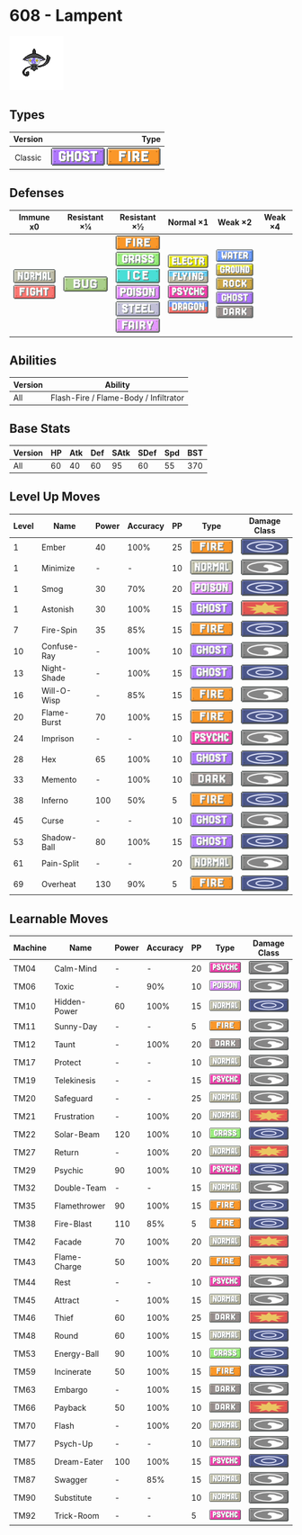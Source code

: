 # 608 - Lampent

![lampent](../img/pokemon/608.png)

## Types

| Version | Type                                                            |
| :-----: | --------------------------------------------------------------: |
| Classic | ![ghost](../img/types/ghost.png) ![fire](../img/types/fire.png) |

## Defenses

| Immune x0                                                                     | Resistant ×¼                 | Resistant ×½                                                                                                                                                                                                          | Normal ×1                                                                                                                                                     | Weak ×2                                                                                                                                                                            | Weak ×4 |
| ----------------------------------------------------------------------------- | ---------------------------- | --------------------------------------------------------------------------------------------------------------------------------------------------------------------------------------------------------------------- | ------------------------------------------------------------------------------------------------------------------------------------------------------------- | ---------------------------------------------------------------------------------------------------------------------------------------------------------------------------------- | ------- |
| ![normal](../img/types/normal.png)<br/>![fighting](../img/types/fighting.png) | ![bug](../img/types/bug.png) | ![fire](../img/types/fire.png)<br/>![grass](../img/types/grass.png)<br/>![ice](../img/types/ice.png)<br/>![poison](../img/types/poison.png)<br/>![steel](../img/types/steel.png)<br/>![fairy](../img/types/fairy.png) | ![electric](../img/types/electric.png)<br/>![flying](../img/types/flying.png)<br/>![psychic](../img/types/psychic.png)<br/>![dragon](../img/types/dragon.png) | ![water](../img/types/water.png)<br/>![ground](../img/types/ground.png)<br/>![rock](../img/types/rock.png)<br/>![ghost](../img/types/ghost.png)<br/>![dark](../img/types/dark.png) |         |

## Abilities

| Version | Ability                               |
| ------- | ------------------------------------- |
| All     | Flash-Fire / Flame-Body / Infiltrator |

## Base Stats

| Version | HP | Atk | Def | SAtk | SDef | Spd | BST |
| ------- | -- | --- | --- | ---- | ---- | --- | --- |
| All     | 60 | 40  | 60  | 95   | 60   | 55  | 370 |

## Level Up Moves

| Level | Name        | Power | Accuracy | PP | Type                                 | Damage Class                           |
| ----- | ----------- | ----- | -------- | -- | ------------------------------------ | -------------------------------------- |
| 1     | Ember       | 40    | 100%     | 25 | ![fire](../img/types/fire.png)       | ![special](../img/types/special.png)   |
| 1     | Minimize    | -     | -        | 10 | ![normal](../img/types/normal.png)   | ![status](../img/types/status.png)     |
| 1     | Smog        | 30    | 70%      | 20 | ![poison](../img/types/poison.png)   | ![special](../img/types/special.png)   |
| 1     | Astonish    | 30    | 100%     | 15 | ![ghost](../img/types/ghost.png)     | ![physical](../img/types/physical.png) |
| 7     | Fire-Spin   | 35    | 85%      | 15 | ![fire](../img/types/fire.png)       | ![special](../img/types/special.png)   |
| 10    | Confuse-Ray | -     | 100%     | 10 | ![ghost](../img/types/ghost.png)     | ![status](../img/types/status.png)     |
| 13    | Night-Shade | -     | 100%     | 15 | ![ghost](../img/types/ghost.png)     | ![special](../img/types/special.png)   |
| 16    | Will-O-Wisp | -     | 85%      | 15 | ![fire](../img/types/fire.png)       | ![status](../img/types/status.png)     |
| 20    | Flame-Burst | 70    | 100%     | 15 | ![fire](../img/types/fire.png)       | ![special](../img/types/special.png)   |
| 24    | Imprison    | -     | -        | 10 | ![psychic](../img/types/psychic.png) | ![status](../img/types/status.png)     |
| 28    | Hex         | 65    | 100%     | 10 | ![ghost](../img/types/ghost.png)     | ![special](../img/types/special.png)   |
| 33    | Memento     | -     | 100%     | 10 | ![dark](../img/types/dark.png)       | ![status](../img/types/status.png)     |
| 38    | Inferno     | 100   | 50%      | 5  | ![fire](../img/types/fire.png)       | ![special](../img/types/special.png)   |
| 45    | Curse       | -     | -        | 10 | ![ghost](../img/types/ghost.png)     | ![status](../img/types/status.png)     |
| 53    | Shadow-Ball | 80    | 100%     | 15 | ![ghost](../img/types/ghost.png)     | ![special](../img/types/special.png)   |
| 61    | Pain-Split  | -     | -        | 20 | ![normal](../img/types/normal.png)   | ![status](../img/types/status.png)     |
| 69    | Overheat    | 130   | 90%      | 5  | ![fire](../img/types/fire.png)       | ![special](../img/types/special.png)   |

## Learnable Moves

| Machine | Name         | Power | Accuracy | PP | Type                                 | Damage Class                           |
| ------- | ------------ | ----- | -------- | -- | ------------------------------------ | -------------------------------------- |
| TM04    | Calm-Mind    | -     | -        | 20 | ![psychic](../img/types/psychic.png) | ![status](../img/types/status.png)     |
| TM06    | Toxic        | -     | 90%      | 10 | ![poison](../img/types/poison.png)   | ![status](../img/types/status.png)     |
| TM10    | Hidden-Power | 60    | 100%     | 15 | ![normal](../img/types/normal.png)   | ![special](../img/types/special.png)   |
| TM11    | Sunny-Day    | -     | -        | 5  | ![fire](../img/types/fire.png)       | ![status](../img/types/status.png)     |
| TM12    | Taunt        | -     | 100%     | 20 | ![dark](../img/types/dark.png)       | ![status](../img/types/status.png)     |
| TM17    | Protect      | -     | -        | 10 | ![normal](../img/types/normal.png)   | ![status](../img/types/status.png)     |
| TM19    | Telekinesis  | -     | -        | 15 | ![psychic](../img/types/psychic.png) | ![status](../img/types/status.png)     |
| TM20    | Safeguard    | -     | -        | 25 | ![normal](../img/types/normal.png)   | ![status](../img/types/status.png)     |
| TM21    | Frustration  | -     | 100%     | 20 | ![normal](../img/types/normal.png)   | ![physical](../img/types/physical.png) |
| TM22    | Solar-Beam   | 120   | 100%     | 10 | ![grass](../img/types/grass.png)     | ![special](../img/types/special.png)   |
| TM27    | Return       | -     | 100%     | 20 | ![normal](../img/types/normal.png)   | ![physical](../img/types/physical.png) |
| TM29    | Psychic      | 90    | 100%     | 10 | ![psychic](../img/types/psychic.png) | ![special](../img/types/special.png)   |
| TM32    | Double-Team  | -     | -        | 15 | ![normal](../img/types/normal.png)   | ![status](../img/types/status.png)     |
| TM35    | Flamethrower | 90    | 100%     | 15 | ![fire](../img/types/fire.png)       | ![special](../img/types/special.png)   |
| TM38    | Fire-Blast   | 110   | 85%      | 5  | ![fire](../img/types/fire.png)       | ![special](../img/types/special.png)   |
| TM42    | Facade       | 70    | 100%     | 20 | ![normal](../img/types/normal.png)   | ![physical](../img/types/physical.png) |
| TM43    | Flame-Charge | 50    | 100%     | 20 | ![fire](../img/types/fire.png)       | ![physical](../img/types/physical.png) |
| TM44    | Rest         | -     | -        | 10 | ![psychic](../img/types/psychic.png) | ![status](../img/types/status.png)     |
| TM45    | Attract      | -     | 100%     | 15 | ![normal](../img/types/normal.png)   | ![status](../img/types/status.png)     |
| TM46    | Thief        | 60    | 100%     | 25 | ![dark](../img/types/dark.png)       | ![physical](../img/types/physical.png) |
| TM48    | Round        | 60    | 100%     | 15 | ![normal](../img/types/normal.png)   | ![special](../img/types/special.png)   |
| TM53    | Energy-Ball  | 90    | 100%     | 10 | ![grass](../img/types/grass.png)     | ![special](../img/types/special.png)   |
| TM59    | Incinerate   | 50    | 100%     | 15 | ![fire](../img/types/fire.png)       | ![special](../img/types/special.png)   |
| TM63    | Embargo      | -     | 100%     | 15 | ![dark](../img/types/dark.png)       | ![status](../img/types/status.png)     |
| TM66    | Payback      | 50    | 100%     | 10 | ![dark](../img/types/dark.png)       | ![physical](../img/types/physical.png) |
| TM70    | Flash        | -     | 100%     | 20 | ![normal](../img/types/normal.png)   | ![status](../img/types/status.png)     |
| TM77    | Psych-Up     | -     | -        | 10 | ![normal](../img/types/normal.png)   | ![status](../img/types/status.png)     |
| TM85    | Dream-Eater  | 100   | 100%     | 15 | ![psychic](../img/types/psychic.png) | ![special](../img/types/special.png)   |
| TM87    | Swagger      | -     | 85%      | 15 | ![normal](../img/types/normal.png)   | ![status](../img/types/status.png)     |
| TM90    | Substitute   | -     | -        | 10 | ![normal](../img/types/normal.png)   | ![status](../img/types/status.png)     |
| TM92    | Trick-Room   | -     | -        | 5  | ![psychic](../img/types/psychic.png) | ![status](../img/types/status.png)     |